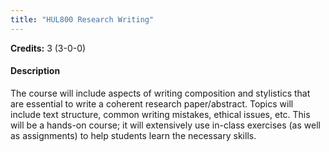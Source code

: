 ```yaml
---
title: "HUL800 Research Writing"
---
```

**Credits:** 3 (3-0-0)

#### Description
The course will include aspects of writing composition and stylistics that are essential to write a coherent research paper/abstract. Topics will include text structure, common writing mistakes, ethical issues, etc. This will be a hands-on course; it will extensively use in-class exercises (as well as assignments) to help students learn the necessary skills.